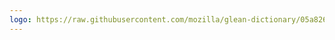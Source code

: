 ```yaml
---
logo: https://raw.githubusercontent.com/mozilla/glean-dictionary/05a8267337b175f1200fc0c6f5e52e87bed05138/public/favicon.png
---
```

